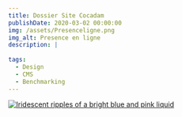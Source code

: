 ```yaml
---
title: Dossier Site Cocadam
publishDate: 2020-03-02 00:00:00
img: /assets/Presenceligne.png
img_alt: Presence en ligne
description: |
  
tags:
  - Design
  - CMS
  - Benchmarking
---
```


[![Iridescent ripples of a bright blue and pink liquid](/assets/ScreenProjetWebsite.png)](https://drive.google.com/file/d/1wLr3Dz7FXXYcMmeiLmVDoxwoHy-QxZiq/view)


